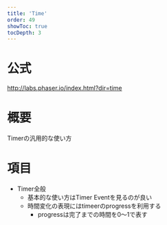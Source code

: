 ```yaml
---
title: 'Time'
order: 49
showToc: true
tocDepth: 3
---
```


# 公式

http://labs.phaser.io/index.html?dir=time

# 概要

Timerの汎用的な使い方

# 項目
- Timer全般
  - 基本的な使い方はTimer Eventを見るのが良い
  - 時間変化の表現にはtimeerのprogressを利用する
    - progressは完了までの時間を0～1で表す
